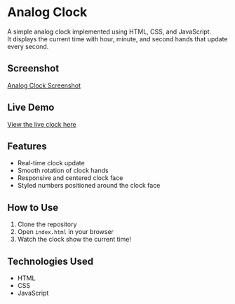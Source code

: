 # Analog Clock

A simple analog clock implemented using HTML, CSS, and JavaScript.  
It displays the current time with hour, minute, and second hands that update every second.

## Screenshot

[Analog Clock Screenshot](Analog-Clock-/Screenshot%202025-08-08%20162955.png)




## Live Demo

[View the live clock here]()

## Features

- Real-time clock update  
- Smooth rotation of clock hands  
- Responsive and centered clock face  
- Styled numbers positioned around the clock face

## How to Use

1. Clone the repository  
2. Open `index.html` in your browser  
3. Watch the clock show the current time!

## Technologies Used

- HTML  
- CSS  
- JavaScript
